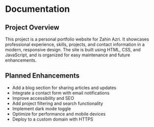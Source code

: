 # Documentation

## Project Overview

This project is a personal portfolio website for Zahin Azri. It showcases professional experience, skills, projects, and contact information in a modern, responsive design. The site is built using HTML, CSS, and JavaScript, and is organized for easy maintenance and future enhancements.

## Planned Enhancements

- Add a blog section for sharing articles and updates
- Integrate a contact form with email notifications
- Improve accessibility and SEO
- Add project filtering and search functionality
- Implement dark mode toggle
- Optimize for performance and mobile devices
- Deploy to a custom domain with HTTPS
